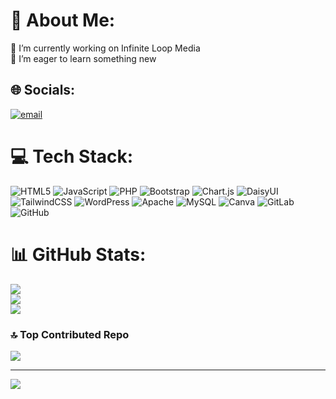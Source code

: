 # 💫 About Me:
🔭 I’m currently working on Infinite Loop Media<br>🌱 I’m eager to learn something new


## 🌐 Socials:
[![email](https://img.shields.io/badge/Email-D14836?logo=gmail&logoColor=white)](mailto:eirfaniskandar123@gmail.com) 

# 💻 Tech Stack:
![HTML5](https://img.shields.io/badge/html5-%23E34F26.svg?style=for-the-badge&logo=html5&logoColor=white) ![JavaScript](https://img.shields.io/badge/javascript-%23323330.svg?style=for-the-badge&logo=javascript&logoColor=%23F7DF1E) ![PHP](https://img.shields.io/badge/php-%23777BB4.svg?style=for-the-badge&logo=php&logoColor=white) ![Bootstrap](https://img.shields.io/badge/bootstrap-%238511FA.svg?style=for-the-badge&logo=bootstrap&logoColor=white) ![Chart.js](https://img.shields.io/badge/chart.js-F5788D.svg?style=for-the-badge&logo=chart.js&logoColor=white) ![DaisyUI](https://img.shields.io/badge/daisyui-5A0EF8?style=for-the-badge&logo=daisyui&logoColor=white) ![TailwindCSS](https://img.shields.io/badge/tailwindcss-%2338B2AC.svg?style=for-the-badge&logo=tailwind-css&logoColor=white) ![WordPress](https://img.shields.io/badge/WordPress-%23117AC9.svg?style=for-the-badge&logo=WordPress&logoColor=white) ![Apache](https://img.shields.io/badge/apache-%23D42029.svg?style=for-the-badge&logo=apache&logoColor=white) ![MySQL](https://img.shields.io/badge/mysql-4479A1.svg?style=for-the-badge&logo=mysql&logoColor=white) ![Canva](https://img.shields.io/badge/Canva-%2300C4CC.svg?style=for-the-badge&logo=Canva&logoColor=white) ![GitLab](https://img.shields.io/badge/gitlab-%23181717.svg?style=for-the-badge&logo=gitlab&logoColor=white) ![GitHub](https://img.shields.io/badge/github-%23121011.svg?style=for-the-badge&logo=github&logoColor=white)
# 📊 GitHub Stats:
![](https://github-readme-stats.vercel.app/api?username=eirfaniskandar123&theme=dark&hide_border=false&include_all_commits=true&count_private=true)<br/>
![](https://nirzak-streak-stats.vercel.app/?user=eirfaniskandar123&theme=dark&hide_border=false)<br/>
![](https://github-readme-stats.vercel.app/api/top-langs/?username=eirfaniskandar123&theme=dark&hide_border=false&include_all_commits=true&count_private=true&layout=compact)

### 🔝 Top Contributed Repo
![](https://github-contributor-stats.vercel.app/api?username=eirfaniskandar123&limit=5&theme=dark&combine_all_yearly_contributions=true)

---
[![](https://visitcount.itsvg.in/api?id=eirfaniskandar123&icon=0&color=1)](https://visitcount.itsvg.in)

<!-- Proudly created with GPRM ( https://gprm.itsvg.in ) -->

